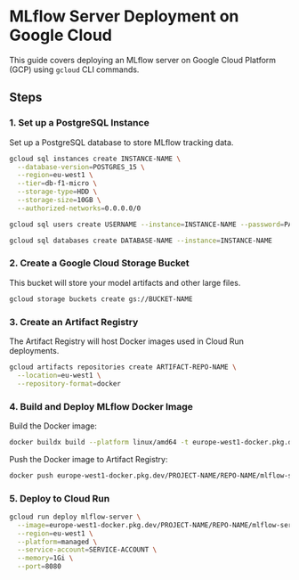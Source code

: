 # MLflow Server Deployment on Google Cloud

This guide covers deploying an MLflow server on Google Cloud Platform (GCP) using `gcloud` CLI commands.

## Steps

### 1. Set up a PostgreSQL Instance

Set up a PostgreSQL database to store MLflow tracking data.

```bash
gcloud sql instances create INSTANCE-NAME \
  --database-version=POSTGRES_15 \
  --region=eu-west1 \
  --tier=db-f1-micro \
  --storage-type=HDD \
  --storage-size=10GB \
  --authorized-networks=0.0.0.0/0
```
```bash
gcloud sql users create USERNAME --instance=INSTANCE-NAME --password=PASSWORD
```
```bash
gcloud sql databases create DATABASE-NAME --instance=INSTANCE-NAME
```

### 2. Create a Google Cloud Storage Bucket
This bucket will store your model artifacts and other large files.
```bash
gcloud storage buckets create gs://BUCKET-NAME

```

### 3. Create an Artifact Registry
The Artifact Registry will host Docker images used in Cloud Run deployments.
```bash
gcloud artifacts repositories create ARTIFACT-REPO-NAME \
  --location=eu-west1 \
  --repository-format=docker
```

### 4. Build and Deploy MLflow Docker Image
Build the Docker image:
```bash
docker buildx build --platform linux/amd64 -t europe-west1-docker.pkg.dev/PROJECT-NAME/REPO-NAME/mlflow-server:latest .
```
Push the Docker image to Artifact Registry:
```bash
docker push europe-west1-docker.pkg.dev/PROJECT-NAME/REPO-NAME/mlflow-server:latest
```
### 5. Deploy to Cloud Run

```bash
gcloud run deploy mlflow-server \
  --image=europe-west1-docker.pkg.dev/PROJECT-NAME/REPO-NAME/mlflow-server:latest \
  --region=eu-west1 \
  --platform=managed \
  --service-account=SERVICE-ACCOUNT \
  --memory=1Gi \
  --port=8080
```
